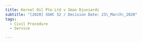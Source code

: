 ```yaml
---
title: Kernel Oil Pte Ltd v Iman Djuniardi
subtitle: "[2020] SGHC 52 / Decision Date: 23\_March\_2020"
tags:
  - Civil Procedure
  - Service

---
```

